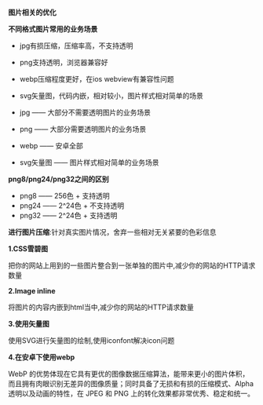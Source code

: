 **图片相关的优化**

**不同格式图片常用的业务场景**
- jpg有损压缩，压缩率高，不支持透明
- png支持透明，浏览器兼容好
- webp压缩程度更好，在ios webview有兼容性问题 
- svg矢量图，代码内嵌，相对较小，图片样式相对简单的场景


- jpg —— 大部分不需要透明图片的业务场景
- png —— 大部分需要透明图片的业务场景
- webp —— 安卓全部
- svg矢量图 —— 图片样式相对简单的业务场景

**png8/png24/png32之间的区别**
- png8 —— 256色 + 支持透明
- png24 —— 2^24色 + 不支持透明
- png32 —— 2^24色 + 支持透明 

**进行图片压缩**:针对真实图片情况，舍弃一些相对无关紧要的色彩信息

**1.CSS雪碧图**

把你的网站上用到的一些图片整合到一张单独的图片中,减少你的网站的HTTP请求数量

**2.Image inline**

将图片的内容内嵌到html当中,减少你的网站的HTTP请求数量

**3.使用矢量图**

使用SVG进行矢量图的绘制,使用iconfont解决icon问题

**4.在安卓下使用webp**

WebP 的优势体现在它具有更优的图像数据压缩算法，能带来更小的图片体积，而且拥有肉眼识别无差异的图像质量；同时具备了无损和有损的压缩模式、Alpha 透明以及动画的特性，在 JPEG 和 PNG 上的转化效果都非常优秀、稳定和统一。